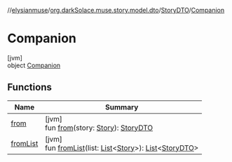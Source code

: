 //[elysianmuse](../../../../index.md)/[org.darkSolace.muse.story.model.dto](../../index.md)/[StoryDTO](../index.md)/[Companion](index.md)

# Companion

[jvm]\
object [Companion](index.md)

## Functions

| Name | Summary |
|---|---|
| [from](from.md) | [jvm]<br>fun [from](from.md)(story: [Story](../../../org.darkSolace.muse.story.model/-story/index.md)): [StoryDTO](../index.md) |
| [fromList](from-list.md) | [jvm]<br>fun [fromList](from-list.md)(list: [List](https://kotlinlang.org/api/latest/jvm/stdlib/kotlin.collections/-list/index.html)&lt;[Story](../../../org.darkSolace.muse.story.model/-story/index.md)&gt;): [List](https://kotlinlang.org/api/latest/jvm/stdlib/kotlin.collections/-list/index.html)&lt;[StoryDTO](../index.md)&gt; |
